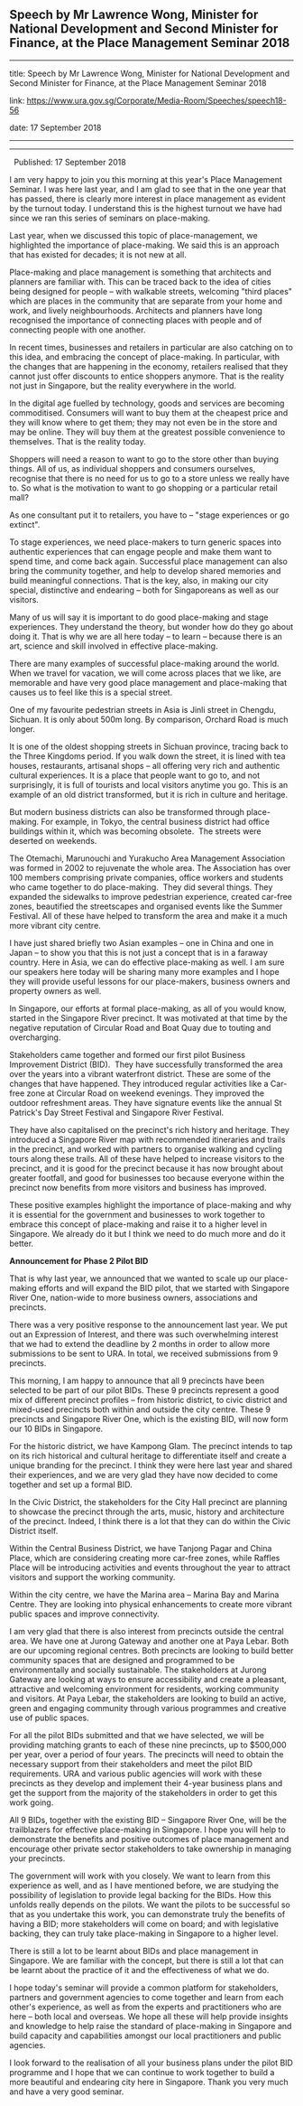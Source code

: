 ## Speech by Mr Lawrence Wong, Minister for National Development and Second Minister for Finance, at the Place Management Seminar 2018
---
title: Speech by Mr Lawrence Wong, Minister for National Development and Second Minister for Finance, at the Place Management Seminar 2018

link: https://www.ura.gov.sg/Corporate/Media-Room/Speeches/speech18-56

date: 17 September 2018

---

-----------------------------------------------------------------------------------------------------------------------------------

  Published: 17 September 2018

I am very happy to join you this morning at this year's Place Management Seminar. I was here last year, and I am glad to see that in the one year that has passed, there is clearly more interest in place management as evident by the turnout today. I understand this is the highest turnout we have had since we ran this series of seminars on place-making.

Last year, when we discussed this topic of place-management, we highlighted the importance of place-making. We said this is an approach that has existed for decades; it is not new at all.

Place-making and place management is something that architects and planners are familiar with. This can be traced back to the idea of cities being designed for people – with walkable streets, welcoming "third places" which are places in the community that are separate from your home and work, and lively neighbourhoods. Architects and planners have long recognised the importance of connecting places with people and of connecting people with one another.

In recent times, businesses and retailers in particular are also catching on to this idea, and embracing the concept of place-making. In particular, with the changes that are happening in the economy, retailers realised that they cannot just offer discounts to entice shoppers anymore. That is the reality not just in Singapore, but the reality everywhere in the world.

In the digital age fuelled by technology, goods and services are becoming commoditised. Consumers will want to buy them at the cheapest price and they will know where to get them; they may not even be in the store and may be online. They will buy them at the greatest possible convenience to themselves. That is the reality today.

Shoppers will need a reason to want to go to the store other than buying things. All of us, as individual shoppers and consumers ourselves, recognise that there is no need for us to go to a store unless we really have to. So what is the motivation to want to go shopping or a particular retail mall?

As one consultant put it to retailers, you have to – "stage experiences or go extinct".

To stage experiences, we need place-makers to turn generic spaces into authentic experiences that can engage people and make them want to spend time, and come back again. Successful place management can also bring the community together, and help to develop shared memories and build meaningful connections. That is the key, also, in making our city special, distinctive and endearing – both for Singaporeans as well as our visitors.

Many of us will say it is important to do good place-making and stage experiences. They understand the theory, but wonder how do they go about doing it. That is why we are all here today – to learn – because there is an art, science and skill involved in effective place-making.

There are many examples of successful place-making around the world. When we travel for vacation, we will come across places that we like, are memorable and have very good place management and place-making that causes us to feel like this is a special street.

One of my favourite pedestrian streets in Asia is Jinli street in Chengdu, Sichuan. It is only about 500m long. By comparison, Orchard Road is much longer.

It is one of the oldest shopping streets in Sichuan province, tracing back to the Three Kingdoms period. If you walk down the street, it is lined with tea houses, restaurants, artisanal shops – all offering very rich and authentic cultural experiences. It is a place that people want to go to, and not surprisingly, it is full of tourists and local visitors anytime you go. This is an example of an old district transformed, but it is rich in culture and heritage.

But modern business districts can also be transformed through place-making. For example, in Tokyo, the central business district had office buildings within it, which was becoming obsolete.  The streets were deserted on weekends.

The Otemachi, Marunouchi and Yurakucho Area Management Association was formed in 2002 to rejuvenate the whole area. The Association has over 100 members comprising private companies, office workers and students who came together to do place-making.  They did several things. They expanded the sidewalks to improve pedestrian experience, created car-free zones, beautified the streetscapes and organised events like the Summer Festival. All of these have helped to transform the area and make it a much more vibrant city centre.

I have just shared briefly two Asian examples – one in China and one in Japan – to show you that this is not just a concept that is in a faraway country. Here in Asia, we can do effective place-making as well. I am sure our speakers here today will be sharing many more examples and I hope they will provide useful lessons for our place-makers, business owners and property owners as well.

In Singapore, our efforts at formal place-making, as all of you would know, started in the Singapore River precinct. It was motivated at that time by the negative reputation of Circular Road and Boat Quay due to touting and overcharging.

Stakeholders came together and formed our first pilot Business Improvement District (BID).  They have successfully transformed the area over the years into a vibrant waterfront district. These are some of the changes that have happened. They introduced regular activities like a Car-free zone at Circular Road on weekend evenings. They improved the outdoor refreshment areas. They have signature events like the annual St Patrick's Day Street Festival and Singapore River Festival.

They have also capitalised on the precinct's rich history and heritage. They introduced a Singapore River map with recommended itineraries and trails in the precinct, and worked with partners to organise walking and cycling tours along these trails. All of these have helped to increase visitors to the precinct, and it is good for the precinct because it has now brought about greater footfall, and good for businesses too because everyone within the precinct now benefits from more visitors and business has improved.

These positive examples highlight the importance of place-making and why it is essential for the government and businesses to work together to embrace this concept of place-making and raise it to a higher level in Singapore. We already do it but I think we need to do much more and do it better.

**Announcement for Phase 2 Pilot BID**

That is why last year, we announced that we wanted to scale up our place-making efforts and will expand the BID pilot, that we started with Singapore River One, nation-wide to more business owners, associations and precincts.

There was a very positive response to the announcement last year. We put out an Expression of Interest, and there was such overwhelming interest that we had to extend the deadline by 2 months in order to allow more submissions to be sent to URA. In total, we received submissions from 9 precincts.

This morning, I am happy to announce that all 9 precincts have been selected to be part of our pilot BIDs. These 9 precincts represent a good mix of different precinct profiles – from historic district, to civic district and mixed-used precincts both within and outside the city centre. These 9 precincts and Singapore River One, which is the existing BID, will now form our 10 BIDs in Singapore.

For the historic district, we have Kampong Glam. The precinct intends to tap on its rich historical and cultural heritage to differentiate itself and create a unique branding for the precinct. I think they were here last year and shared their experiences, and we are very glad they have now decided to come together and set up a formal BID.

In the Civic District, the stakeholders for the City Hall precinct are planning to showcase the precinct through the arts, music, history and architecture of the precinct. Indeed, I think there is a lot that they can do within the Civic District itself.

Within the Central Business District, we have Tanjong Pagar and China Place, which are considering creating more car-free zones, while Raffles Place will be introducing activities and events throughout the year to attract visitors and support the working community.

Within the city centre, we have the Marina area – Marina Bay and Marina Centre. They are looking into physical enhancements to create more vibrant public spaces and improve connectivity.

I am very glad that there is also interest from precincts outside the central area. We have one at Jurong Gateway and another one at Paya Lebar. Both are our upcoming regional centres. Both precincts are looking to build better community spaces that are designed and programmed to be environmentally and socially sustainable. The stakeholders at Jurong Gateway are looking at ways to ensure accessibility and create a pleasant, attractive and welcoming environment for residents, working community and visitors. At Paya Lebar, the stakeholders are looking to build an active, green and engaging community through various programmes and creative use of public spaces.

For all the pilot BIDs submitted and that we have selected, we will be providing matching grants to each of these nine precincts, up to $500,000 per year, over a period of four years. The precincts will need to obtain the necessary support from their stakeholders and meet the pilot BID requirements. URA and various public agencies will work with these precincts as they develop and implement their 4-year business plans and get the support from the majority of the stakeholders in order to get this work going.

All 9 BIDs, together with the existing BID – Singapore River One, will be the trailblazers for effective place-making in Singapore. I hope you will help to demonstrate the benefits and positive outcomes of place management and encourage other private sector stakeholders to take ownership in managing your precincts.

The government will work with you closely. We want to learn from this experience as well, and as I have mentioned before, we are studying the possibility of legislation to provide legal backing for the BIDs. How this unfolds really depends on the pilots. We want the pilots to be successful so that as you undertake this work, you can demonstrate truly the benefits of having a BID; more stakeholders will come on board; and with legislative backing, they can truly take place-making in Singapore to a higher level.

There is still a lot to be learnt about BIDs and place management in Singapore. We are familiar with the concept, but there is still a lot that can be learnt about the practice of it and the effectiveness of what we do.

I hope today's seminar will provide a common platform for stakeholders, partners and government agencies to come together and learn from each other's experience, as well as from the experts and practitioners who are here – both local and overseas. We hope all these will help provide insights and knowledge to help raise the standard of place-making in Singapore and build capacity and capabilities amongst our local practitioners and public agencies.

I look forward to the realisation of all your business plans under the pilot BID programme and I hope that we can continue to work together to build a more beautiful and endearing city here in Singapore. Thank you very much and have a very good seminar.